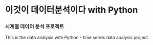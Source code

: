 # 이것이 데이터분석이다 with Python
### 시계열 데이터 분석 프로젝트
This is the data analysis with Python - time series data analysis project
